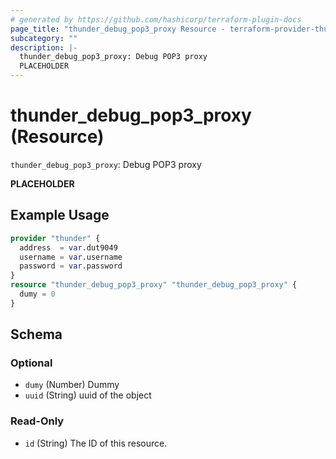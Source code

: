 ```yaml
---
# generated by https://github.com/hashicorp/terraform-plugin-docs
page_title: "thunder_debug_pop3_proxy Resource - terraform-provider-thunder"
subcategory: ""
description: |-
  thunder_debug_pop3_proxy: Debug POP3 proxy
  PLACEHOLDER
---
```


# thunder_debug_pop3_proxy (Resource)

`thunder_debug_pop3_proxy`: Debug POP3 proxy

__PLACEHOLDER__

## Example Usage

```terraform
provider "thunder" {
  address  = var.dut9049
  username = var.username
  password = var.password
}
resource "thunder_debug_pop3_proxy" "thunder_debug_pop3_proxy" {
  dumy = 0
}
```

<!-- schema generated by tfplugindocs -->
## Schema

### Optional

- `dumy` (Number) Dummy
- `uuid` (String) uuid of the object

### Read-Only

- `id` (String) The ID of this resource.


